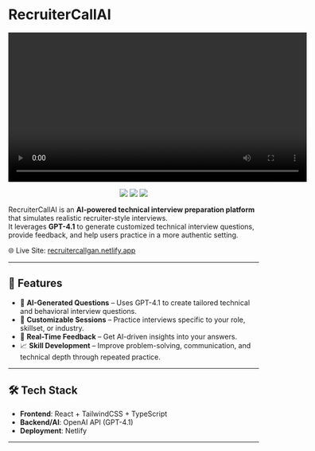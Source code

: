 # RecruiterCallAI

<p align="center">
  <video src="https://github.com/user-attachments/assets/12edec7e-003d-452a-b26f-00d43985c716" controls width="600"></video>
</p>

<p align="center">
  <img src="https://img.shields.io/badge/OpenAI_API-412991?style=for-the-badge&logo=openai&logoColor=white" />
  <img src="https://img.shields.io/badge/TypeScript-3178C6?style=for-the-badge&logo=typescript&logoColor=white" />
  <img src="https://img.shields.io/badge/React-20232A?style=for-the-badge&logo=react&logoColor=61DAFB" />
</p>

RecruiterCallAI is an **AI-powered technical interview preparation platform** that simulates realistic recruiter-style interviews.  
It leverages **GPT-4.1** to generate customized technical interview questions, provide feedback, and help users practice in a more authentic setting.

🌐 Live Site: [recruitercallgan.netlify.app](https://recruitercallgan.netlify.app)

---

## 🚀 Features

- 🤖 **AI-Generated Questions** – Uses GPT-4.1 to create tailored technical and behavioral interview questions.  
- 🎯 **Customizable Sessions** – Practice interviews specific to your role, skillset, or industry.  
- 📝 **Real-Time Feedback** – Get AI-driven insights into your answers.  
- 📈 **Skill Development** – Improve problem-solving, communication, and technical depth through repeated practice.  

---

## 🛠️ Tech Stack

- **Frontend**: React + TailwindCSS + TypeScript  
- **Backend/AI**: OpenAI API (GPT-4.1)  
- **Deployment**: Netlify  

---


